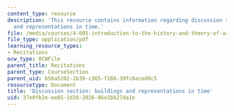 ```yaml
---
content_type: resource
description: 'This resource contains information regarding discussion section: buildings
  and representations in time.'
file: /media/courses/4-605-introduction-to-the-history-and-theory-of-architecture-spring-2012/37e0fb2eee851d38202686e3bb27da1e_MIT4_605S12_rec03.pdf
file_type: application/pdf
learning_resource_types:
- Recitations
ocw_type: OCWFile
parent_title: Recitations
parent_type: CourseSection
parent_uid: b56a5202-2b39-c365-f166-39fc8aced8c5
resourcetype: Document
title: 'Discussion section: buildings and representations in time'
uid: 37e0fb2e-ee85-1d38-2026-86e3bb27da1e
---
```

